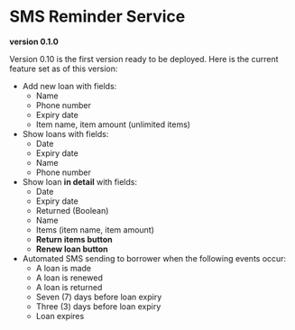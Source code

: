 # SMS Reminder Service

**version 0.1.0**

Version 0.10 is the first version ready to be deployed. Here is the current
feature set as of this version:

* Add new loan with fields:
  * Name
  * Phone number
  * Expiry date 
  * Item name, item amount (unlimited items)
* Show loans with fields:
  * Date
  * Expiry date
  * Name
  * Phone number
* Show loan **in detail** with fields:
  * Date
  * Expiry date
  * Returned (Boolean)
  * Name
  * Items (item name, item amount)
  * **Return items button**
  * **Renew loan button**
* Automated SMS sending to borrower when the following events occur:
  * A loan is made
  * A loan is renewed
  * A loan is returned
  * Seven (7) days before loan expiry
  * Three (3) days before loan expiry
  * Loan expires
